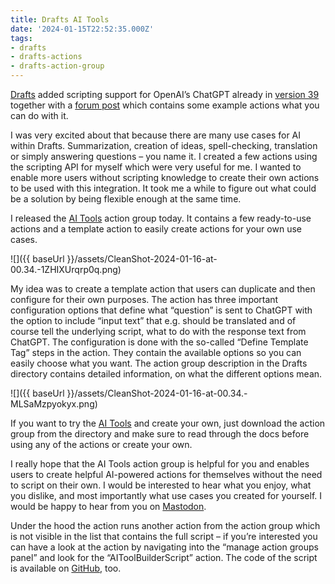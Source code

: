 ```yaml
---
title: Drafts AI Tools
date: '2024-01-15T22:52:35.000Z'
tags:
- drafts
- drafts-actions
- drafts-action-group
---
```

[Drafts](https://getdrafts.com) added scripting support for OpenAI’s ChatGPT already in [version 39](https://docs.getdrafts.com/changelog/#390) together with a [forum post](https://forums.getdrafts.com/t/using-openai-chatgpt-with-drafts/14221) which contains some example actions what you can do with it.

I was very excited about that because there are many use cases for AI within Drafts. Summarization, creation of ideas, spell-checking, translation or simply answering questions – you name it. I created a few actions using the scripting API for myself which were very useful for me. I wanted to enable more users without scripting knowledge to create their own actions to be used with this integration. It took me a while to figure out what could be a solution by being flexible enough at the same time.

I released the [AI Tools](https://directory.getdrafts.com/g/2PG) action group today. It contains a few ready-to-use actions and a template action to easily create actions for your own use cases.

![]({{ baseUrl }}/assets/CleanShot-2024-01-16-at-00.34.-1ZHIXUrqrp0q.png)

My idea was to create a template action that users can duplicate and then configure for their own purposes. The action has three important configuration options that define what “question” is sent to ChatGPT with the option to include “input text” that e.g. should be translated and of course tell the underlying script, what to do with the response text from ChatGPT. The configuration is done with the so-called “Define Template Tag” steps in the action. They contain the available options so you can easily choose what you want. The action group description in the Drafts directory contains detailed information, on what the different options mean.

![]({{ baseUrl }}/assets/CleanShot-2024-01-16-at-00.34.-MLSaMzpyokyx.png)

If you want to try the [AI Tools](https://directory.getdrafts.com/g/2PG) and create your own, just download the action group from the directory and make sure to read through the docs before using any of the actions or create your own.

I really hope that the AI Tools action group is helpful for you and enables users to create helpful AI-powered actions for themselves without the need to script on their own. I would be interested to hear what you enjoy, what you dislike, and most importantly what use cases you created for yourself. I would be happy to hear from you on [Mastodon](https://social.lol/@flohgro/111761185368113113).

Under the hood the action runs another action from the action group which is not visible in the list that contains the full script – if you’re interested you can have a look at the action by navigating into the “manage action groups panel” and look for the “AIToolBuilderScript” action. The code of the script is available on [GitHub](https://github.com/FlohGro-dev/drafts-actions/blob/main/aiToolBuilder.js), too.